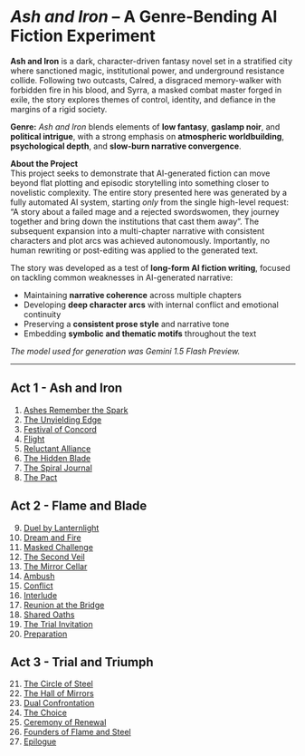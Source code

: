 # *Ash and Iron* – A Genre-Bending AI Fiction Experiment

**Ash and Iron** is a dark, character-driven fantasy novel set in a stratified city where sanctioned magic, institutional power, and underground resistance collide. Following two outcasts, Calred, a disgraced memory-walker with forbidden fire in his blood, and Syrra, a masked combat master forged in exile, the story explores themes of control, identity, and defiance in the margins of a rigid society.

**Genre:** *Ash and Iron* blends elements of **low fantasy**, **gaslamp noir**, and **political intrigue**, with a strong emphasis on **atmospheric worldbuilding**, **psychological depth**, and **slow-burn narrative convergence**.

**About the Project**  
This project seeks to demonstrate that AI-generated fiction can move beyond flat plotting and episodic storytelling into something closer to novelistic complexity. The entire story presented here was generated by a fully automated AI system, starting *only* from the single high-level request: “A story about a failed mage and a rejected swordswomen, they journey together and bring down the institutions that cast them away”. The subsequent expansion into a multi-chapter narrative with consistent characters and plot arcs was achieved autonomously. Importantly, no human rewriting or post-editing was applied to the generated text.

The story was developed as a test of **long-form AI fiction writing**, focused on tackling common weaknesses in AI-generated narrative:

*   Maintaining **narrative coherence** across multiple chapters
*   Developing **deep character arcs** with internal conflict and emotional continuity
*   Preserving a **consistent prose style** and narrative tone
*   Embedding **symbolic and thematic motifs** throughout the text


*The model used for generation was Gemini 1.5 Flash Preview.*


---

## Act 1 - Ash and Iron
1. [Ashes Remember the Spark](Act%201%20-%20Ash%20and%20Iron/01%20-%20Ashes%20Remember%20the%20Spark.md)
2. [The Unyielding Edge](Act%201%20-%20Ash%20and%20Iron/02%20-%20The%20Unyielding%20Edge.md)
3. [Festival of Concord](Act%201%20-%20Ash%20and%20Iron/03%20-%20Festival%20of%20Concord.md)
4. [Flight](Act%201%20-%20Ash%20and%20Iron/04%20-%20Flight.md)
5. [Reluctant Alliance](Act%201%20-%20Ash%20and%20Iron/05%20-%20Reluctant%20Alliance.md)
6. [The Hidden Blade](Act%201%20-%20Ash%20and%20Iron/06%20-%20The%20Hidden%20Blade.md)
7. [The Spiral Journal](Act%201%20-%20Ash%20and%20Iron/07%20-%20The%20Spiral%20Journal.md)
8. [The Pact](Act%201%20-%20Ash%20and%20Iron/08%20-%20The%20Pact.md)

## Act 2 - Flame and Blade
9. [Duel by Lanternlight](Act%202%20-%20Flame%20and%20Blade/09%20-%20Duel%20by%20Lanternlight.md)
10. [Dream and Fire](Act%202%20-%20Flame%20and%20Blade/10%20-%20Dream%20and%20Fire.md)
11. [Masked Challenge](Act%202%20-%20Flame%20and%20Blade/11%20-%20Masked%20Challenge.md)
12. [The Second Veil](Act%202%20-%20Flame%20and%20Blade/12%20-%20The%20Second%20Veil.md)
13. [The Mirror Cellar](Act%202%20-%20Flame%20and%20Blade/13%20-%20The%20Mirror%20Cellar.md)
14. [Ambush](Act%202%20-%20Flame%20and%20Blade/14%20-%20Ambush.md)
15. [Conflict](Act%202%20-%20Flame%20and%20Blade/15%20-%20Conflict.md)
16. [Interlude](Act%202%20-%20Flame%20and%20Blade/16%20-%20Interlude.md)
17. [Reunion at the Bridge](Act%202%20-%20Flame%20and%20Blade/17%20-%20Reunion%20at%20the%20Bridge.md)
18. [Shared Oaths](Act%202%20-%20Flame%20and%20Blade/18%20-%20Shared%20Oaths.md)
19. [The Trial Invitation](Act%202%20-%20Flame%20and%20Blade/19%20-%20The%20Trial%20Invitation.md)
20. [Preparation](Act%202%20-%20Flame%20and%20Blade/20%20-%20Preparation.md)

## Act 3 - Trial and Triumph
21. [The Circle of Steel](Act%203%20-%20Trial%20and%20Triumph/21%20-%20The%20Circle%20of%20Steel.md)
22. [The Hall of Mirrors](Act%203%20-%20Trial%20and%20Triumph/22%20-%20The%20Hall%20of%20Mirrors.md)
23. [Dual Confrontation](Act%203%20-%20Trial%20and%20Triumph/23%20-%20Dual%20Confrontation.md)
24. [The Choice](Act%203%20-%20Trial%20and%20Triumph/24%20-%20The%20Choice.md)
25. [Ceremony of Renewal](Act%203%20-%20Trial%20and%20Triumph/25%20-%20Ceremony%20of%20Renewal.md)
26. [Founders of Flame and Steel](Act%203%20-%20Trial%20and%20Triumph/26%20-%20Founders%20of%20Flame%20and%20Steel.md)
27. [Epilogue](Act%203%20-%20Trial%20and%20Triumph/27%20-%20Epilogue.md)
